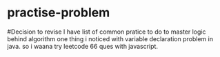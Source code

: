 # practise-problem
#Decision to revise
I have list of common pratice to do to master logic behind algorithm
one thing i noticed with variable declaration problem in java. so  i waana try leetcode 66 ques with javascript.
